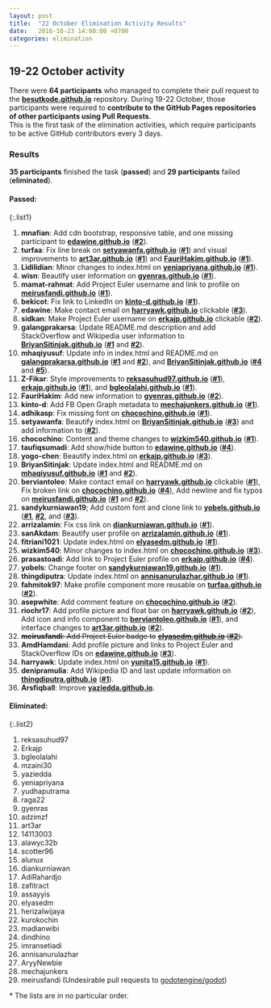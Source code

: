 ```yaml
---
layout: post
title:  "22 October Elimination Activity Results"
date:   2016-10-23 14:00:00 +0700
categories: elimination
---
```



## 19-22 October activity

There were **64 participants** who managed to complete their pull request to
the [**besutkode.github.io**](https://github.com/BesutKode/besutkode.github.io)
repository. During 19-22 October, those participants were required to
**contribute to the GitHub Pages repositories of other participants using Pull Requests**.  
This is the first task of the elimination activities, which require participants
to be active GitHub contributors every 3 days.  

### Results
**35 participants** finished the task (**passed**) and **29 participants** failed (**eliminated**).  

#### Passed:

{:.list1}
1. **mnafian**: Add cdn bootstrap, responsive table, and one missing participant to [**edawine.github.io**][edawine] ([**#2**](https://github.com/edawine/edawine.github.io/pull/2)).  
1. **turfaa**: Fix line break on [**setyawanfa.github.io**][setyawanfa] ([**#1**](https://github.com/setyawanfa/setyawanfa.github.io/pull/1)) and visual improvements to [**art3ar.github.io**][art3ar] ([**#1**](https://github.com/art3ar/art3ar.github.io/pull/1)) and [**FauriHakim.github.io**][FauriHakim] ([**#1**](https://github.com/FauriHakim/FauriHakim.github.io/pull/1)).  
1. **Lidilidian**: Minor changes to index.html on [**yeniapriyana.github.io**][yeniapriyana] ([**#1**](https://github.com/yeniapriyana/yeniapriyana.github.io/pull/1)).  
1. **wisn**: Beautify user information on [**gyenras.github.io**][gyenras] ([**#1**](https://github.com/gyenras/gyenras.github.io/pull/1)).  
1. **mamat-rahmat**: Add Project Euler username and link to profile on [**meirusfandi.github.io**][meirusfandi] ([**#1**](https://github.com/mamat-rahmat/meirusfandi.github.io/pull/1)).  
1. **bekicot**: Fix link to LinkedIn on [**kinto-d.github.io**][kinto-d] ([**#1**](https://github.com/kinto-d/kinto-d.github.io/pull/1)).  
1. **edawine**: Make contact email on [**harryawk.github.io**][harryawk] clickable ([**#3**](https://github.com/harryawk/harryawk.github.io/pull/3)).  
1. **sidkan**: Make Project Euler username on [**erkajp.github.io**][erkajp] clickable ([**#2**](https://github.com/Erkajp/erkajp.github.io/pull/2)).  
1. **galangprakarsa**: Update README.md description and add StackOverflow and Wikipedia user information to [**BriyanSitinjak.github.io**][BriyanSitinjak] ([**#1**](https://github.com/BriyanSitinjak/BriyanSitinjak.github.io/pull/1) and [**#2**](https://github.com/BriyanSitinjak/BriyanSitinjak.github.io/pull/2)).  
1. **mhaqiyusuf**: Update info in index.html and README.md on [**galangprakarsa.github.io**][galangprakarsa] ([**#1**](https://github.com/galangprakarsa/galangprakarsa.github.io/pull/1) and [**#2**](https://github.com/galangprakarsa/galangprakarsa.github.io/pull/2)), and [**BriyanSitinjak.github.io**][BriyanSitinjak] ([**#4**](https://github.com/BriyanSitinjak/BriyanSitinjak.github.io/pull/4) and [**#5**](https://github.com/BriyanSitinjak/BriyanSitinjak.github.io/pull/5)).  
1. **Z-Fikar**: Style improvements to [**reksasuhud97.github.io**][reksasuhud97] ([**#1**](https://github.com/reksasuhud97/reksasuhud97.github.io/pull/1)), [**erkajp.github.io**][erkajp] ([**#1**](https://github.com/Erkajp/erkajp.github.io/pull/1)), and [**bgleolalahi.github.io**][bgleolalahi] ([**#1**](https://github.com/bgleolalahi/bgleolalahi.github.io/pull/1)).  
1. **FauriHakim**:  Add new information to [**gyenras.github.io**][gyenras] ([**#2**](https://github.com/gyenras/gyenras.github.io/pull/2)).  
1. **kinto-d**: Add FB Open Graph metadata to [**mechajunkers.github.io**][mechajunkers] ([**#1**](https://github.com/mechajunkers/mechajunkers.github.io/pull/1)).  
1. **adhikasp**: Fix missing font on [**chocochino.github.io**][chocochino] ([**#1**](https://github.com/chocochino/chocochino.github.io/pull/1)).  
1. **setyawanfa**: Beautify index.html on [**BriyanSitinjak.github.io**][BriyanSitinjak] ([**#3**](https://github.com/BriyanSitinjak/BriyanSitinjak.github.io/pull/3)) and add information to ([**#2**](https://github.com/FauriHakim/FauriHakim.github.io/pull/2)).  
1. **chocochino**: Content and theme changes to [**wizkim540.github.io**][wizkim540] ([**#1**](https://github.com/wizkim540/wizkim540.github.io/pull/1)).  
1. **taufiqsumadi**: Add show/hide button to [**edawine.github.io**][edawine] ([**#4**](https://github.com/edawine/edawine.github.io/pull/4)).  
1. **yogo-chen**: Beautify index.html on [**erkajp.github.io**][erkajp] ([**#3**](https://github.com/Erkajp/erkajp.github.io/pull/3)).  
1. **BriyanSitinjak**:	Update index.html and README.md on [**mhaqiyusuf.github.io**][mhaqiyusuf] ([**#1**](https://github.com/mhaqiyusuf/mhaqiyusuf.github.io/pull/1) and [**#2**](https://github.com/mhaqiyusuf/mhaqiyusuf.github.io/pull/2)).  
1. **berviantoleo**: Make contact email on [**harryawk.github.io**][harryawk] clickable ([**#1**](https://github.com/harryawk/harryawk.github.io/pull/1)),  Fix broken link on [**chocochino.github.io**][chocochino] ([**#4**](https://github.com/chocochino/chocochino.github.io/pull/4)), Add newline and fix typos on [**meirusfandi.github.io**][meirusfandi] ([**#1**](https://github.com/meirusfandi/meirusfandi.github.io/pull/1) and [**#2**](https://github.com/meirusfandi/meirusfandi.github.io/pull/2)).  
1. **sandykurniawan19**; Add custom font and clone link to [**yobels.github.io**][yobels] ([**#1**](https://github.com/yobels/yobels.github.io/pull/1), [**#2**](https://github.com/yobels/yobels.github.io/pull/2), and ([**#3**](https://github.com/yobels/yobels.github.io/pull/3)).  
1. **arrizalamin**: Fix css link on [**diankurniawan.github.io**][diankurniawan] ([**#1**](https://github.com/diankurniawan/diankurniawan.github.io/pull/1)).  
1. **sanAkdam**: Beautify user profile on [**arrizalamin.github.io**][arrizalamin] ([**#1**](https://github.com/arrizalamin/arrizalamin.github.io/pull/1)).  
1. **fitriani1021**: Update index.html on [**elyasedm.github.io**][elyasedm] ([**#1**](https://github.com/elyasedm/elyasedm.github.io/pull/1)).  
1. **wizkim540**: Minor changes to index.html on [**chocochino.github.io**][chocochino] ([**#3**](https://github.com/chocochino/chocochino.github.io/pull/3)).  
1. **prasastoadi**: Add link to Project Euler profile on [**erkajp.github.io**][erkajp] ([**#4**](https://github.com/Erkajp/erkajp.github.io/pull/4)).  
1. **yobels**: Change footer on [**sandykurniawan19.github.io**][sandykurniawan19] ([**#1**](https://github.com/sandykurniawan19/sandykurniawan19.github.io/pull/1)).  
1. **thingdiputra**: Update index.html on [**annisanurulazhar.github.io**][annisanurulazhar] ([**#1**](https://github.com/annisanurulazhar/annisanurulazhar.github.io/pull/1)).  
1. **fahmitok97**: Make profile component more reusable on [**turfaa.github.io**][turfaa] ([**#2**](https://github.com/turfaa/turfaa.github.io/pull/2)).  
1. **asepwhite**: Add comment feature on [**chocochino.github.io**][chocochino] ([**#2**](https://github.com/chocochino/chocochino.github.io/pull/2)).  
1. **riochr17**: Add profile picture and float bar on [**harryawk.github.io**][harryawk] ([**#2**](https://github.com/harryawk/harryawk.github.io/pull/2)), Add icon and info component to [**berviantoleo.github.io**][berviantoleo] ([**#1**](https://github.com/berviantoleo/berviantoleo.github.io/pull/1)), and interface changes to [**art3ar.github.io**][art3ar] ([**#2**](https://github.com/art3ar/art3ar.github.io/pull/2)).  
1. **<s>meirusfandi</s>**<s>: Add Project Euler badge to</s> [**<s>elyasedm.github.io</s>**][elyasedm]<s> (</s>[**<s>#2</s>**](https://github.com/elyasedm/elyasedm.github.io/pull/2)<s>).</s>  
1. **AmdHamdani**: Add profile picture and links to Project Euler and StackOverflow IDs on [**edawine.github.io**][edawine] ([**#3**](https://github.com/edawine/edawine.github.io/pull/3)).  
1. **harryawk**: Update index.html on [**yunita15.github.io**][yunita15] ([**#1**](https://github.com/yunita15/yunita15.github.io/pull/1)).  
1. **denipramulia**: Add Wikipedia ID and last update information on [**thingdiputra.github.io**][thingdiputra] ([**#1**](https://github.com/thingdiputra/thingdiputra.github.io/pull/1)).  
1. **Arsfiqball**: Improve [**yaziedda.github.io**][yaziedda].


#### Eliminated:

{:.list2}
1. reksasuhud97  
1. Erkajp  
1. bgleolalahi  
1. mzaini30  
1. yaziedda  
1. yeniapriyana  
1. yudhaputrama  
1. raga22  
1. gyenras  
1. adzimzf  
1. art3ar  
1. 14113003  
1. alawyc32b  
1. scotter96  
1. alunux  
1. diankurniawan  
1. AdiRahardjo  
1. zafitract  
1. assayyis  
1. elyasedm  
1. herizalwijaya  
1. kurokochin  
1. madianwibi  
1. dindhino  
1. imransetiadi  
1. annisanurulazhar  
1. AryyNewbie  
1. mechajunkers  
1. meirusfandi (Undesirable pull requests to [godotengine/godot](https://github.com/godotengine/godot/))  

\* The lists are in no particular order.  

[edawine]: https://edawine.github.io
[setyawanfa]: https://setyawanfa.github.io
[art3ar]: https://art3ar.github.io
[FauriHakim]: https://FauriHakim.github.io
[yeniapriyana]: https://yeniapriyana.github.io
[gyenras]: https://gyenras.github.io
[meirusfandi]: https://meirusfandi.github.io
[kinto-d]: https://kinto-d.github.io
[harryawk]: https://harryawk.github.io
[erkajp]: https://erkajp.github.io
[BriyanSitinjak]: https://BriyanSitinjak.github.io
[galangprakarsa]: https://galangprakarsa.github.io
[reksasuhud97]: https://reksasuhud97.github.io
[bgleolalahi]: https://bgleolalahi.github.io
[gyenras]: https://gyenras.github.io
[mechajunkers]: https://mechajunkers.github.io
[chocochino]: https://chocochino.github.io
[wizkim540]: https://wizkim540.github.io
[mhaqiyusuf]: https://mhaqiyusuf.github.io
[yobels]: https://yobels.github.io
[diankurniawan]: https://diankurniawan.github.io
[arrizalamin]: https://arrizalamin.github.io
[elyasedm]: https://elyasedm.github.io
[sandykurniawan19]: https://sandykurniawan19.github.io
[annisanurulazhar]: https://annisanurulazhar.github.io
[turfaa]: https://turfaa.github.io
[berviantoleo]: https://berviantoleo.github.io
[yunita15]: https://yunita15.github.io
[thingdiputra]: https://thingdiputra.github.io
[yaziedda]: https://yaziedda.github.io
